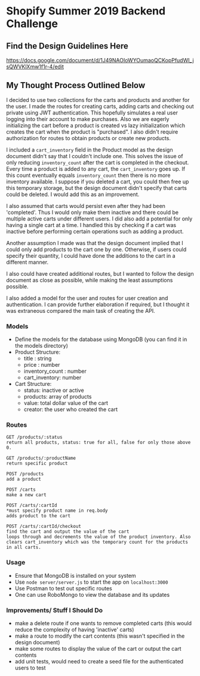 # Shopify Summer 2019 Backend Challenge

## Find the Design Guidelines Here
https://docs.google.com/document/d/1J49NAOIoWYOumaoQCKopPfudWI_jsQWVKlXmw1f1r-4/edit

## My Thought Process Outlined Below
I decided to use two collections for the carts and products and another for the user. I made the routes for creating carts, adding carts and checking out private using JWT authentication. This hopefully simulates a real user logging into their account to make purchases. Also we are eagerly initializing the cart before a product is created vs lazy initialization which creates the cart when the product is "purchased".  I also didn't require authorization for routes to obtain products or create new products. 

I included a `cart_inventory` field in the Product model as the design document didn't say that I couldn't include one. This solves the issue of only reducing `inventory_count` after the cart is completed in the checkout. Every time a product is added to any cart, the `cart_inventory` goes up. If this count eventually equals `inventory_count` then there is no more inventory available. I suppose if you deleted a cart, you could then free up this temporary storage, but the design document didn't specify that carts could be deleted. I would add this as an improvement. 

I also assumed that carts would persist even after they had been 'completed'. Thus I would only make them inactive and there could be multiple active carts under different users. I did also add a potential for only having a single cart at a time. I handled this by checking if a cart was inactive before performing certain operations such as adding a product. 

Another assumption I made was that the design document implied that I could only add products to the cart one by one. Otherwise, if users could specify their quantity, I could have done the additions to the cart in a different manner.

I also could have created additional routes, but I wanted to follow the design document as close as possible, while making the least assumptions possible.

I also added a model for the user and routes for user creation and authentication. I can provide further elaboration if required, but I thought it was extraneous compared the main task of creating the API.

### Models
 - Define the models for the database using MongoDB (you can find it in the models directory)
 - Product Structure: 
    - title : string
    - price : number
    - inventory_count : number
    - cart_inventory: number
 - Cart Structure:
    - status: inactive or active
    - products: array of products
    - value: total dollar value of the cart
    - creator: the user who created the cart

### Routes
```
GET /products/:status
return all products, status: true for all, false for only those above 0.

GET /products/:productName
return specific product

POST /products
add a product

POST /carts
make a new cart

POST /carts/:cartId
*must specify product name in req.body
adds product to the cart

POST /carts/:cartId/checkout
find the cart and output the value of the cart
loops through and decrements the value of the product inventory. Also clears cart_inventory which was the temporary count for the products in all carts.
```

### Usage
- Ensure that MongoDB is installed on your system
- Use `node server/server.js` to start the app on `localhost:3000`
- Use Postman to test out specific routes
- One can use RoboMongo to view the database and its updates

### Improvements/ Stuff I Should Do
- make a delete route if one wants to remove completed carts (this would reduce the complexity of having 'inactive' carts)
- make a route to modify the cart contents (this wasn't specified in the design document)
- make some routes to display the value of the cart or output the cart contents
- add unit tests, would need to create a seed file for the authenticated users to test


